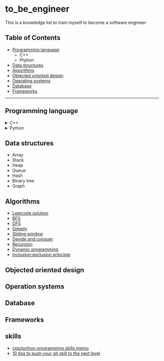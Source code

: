 # to_be_engineer
This is a knowledge list to train myself to become a software engineer

## Table of Contents
- [Programming language](#Programming-language)
    - C++
    - Ptyhon
- [Data structures](#Data-structures)
- [Algorithms](#Algorithms)
- [Objected oriented design](#Objected-oriented-design)
- [Operating systems](#Operating-system)
- [Database](#Database)
- [Frameworks](#Frameworks)

---
## Programming language
<details>
<summary> C++ </summary>

- [Basic concept](https://docs.google.com/document/d/19AGNYE2LrmcZ_VdZwMtVlG0HvRy596u21V2EvWdJrFg/edit#heading=h.szzju492mj2r)
- [Self-memo](https://github.com/penglaige/to_be_engineer/blob/master/leetcode/README.md)
</details>

<details>
<summary> Python </summary>

- Basic concept
- [Self-memo](https://github.com/penglaige/to_be_engineer/blob/master/leetcode/README.md)
</details>

## Data structures
- Array
- Stack
- Heap
- Queue
- Hash
- Binary tree
- Graph

## Algorithms
- [Leetcode solution](https://github.com/penglaige/to_be_engineer/tree/master/leetcode)
- [BFS]()
- [DFS]()
- [Greedy]()
- [Sliding window](https://www.techiedelight.com/sliding-window-problems/)
- [Devide and conquer]()
- [Recursion]()
- [Dynamic programming]()
- [Inclusion–exclusion principle](https://blog.csdn.net/xianglunxi/article/details/9310105)
## Objected oriented design

## Operation systems

## Database


## Frameworks

## skills 
+ [cpp/python programming skills memo](https://github.com/penglaige/to_be_engineer/blob/master/leetcode/README.md)
+ [10 tips to push your git skill to the next level](https://www.sitepoint.com/10-tips-git-next-level/)
